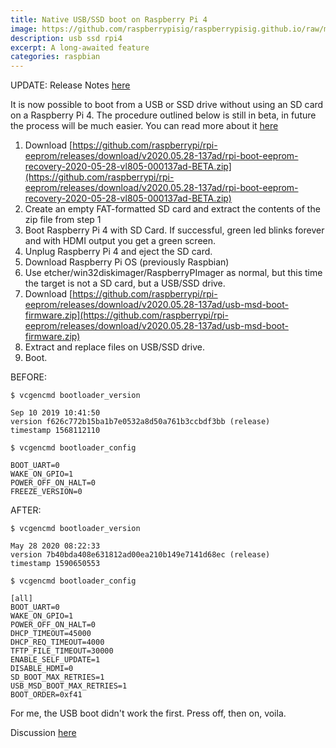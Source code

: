```yaml
---
title: Native USB/SSD boot on Raspberry Pi 4
image: https://github.com/raspberrypisig/raspberrypisig.github.io/raw/master/assets/images/rpieeprom.jpg
description: usb ssd rpi4
excerpt: A long-awaited feature
categories: raspbian
---
```


UPDATE: Release Notes [here](https://github.com/raspberrypi/rpi-eeprom/blob/master/releases.md)

It is now possible to boot from a USB or SSD drive without using an SD card on a Raspberry Pi 4. The procedure outlined
below is still in beta, in future the process will be much easier. You can read more about it [here](https://github.com/raspberrypi/rpi-eeprom/releases/tag/v2020.05.28-137ad)


1. Download [https://github.com/raspberrypi/rpi-eeprom/releases/download/v2020.05.28-137ad/rpi-boot-eeprom-recovery-2020-05-28-vl805-000137ad-BETA.zip](https://github.com/raspberrypi/rpi-eeprom/releases/download/v2020.05.28-137ad/rpi-boot-eeprom-recovery-2020-05-28-vl805-000137ad-BETA.zip)
2. Create an empty FAT-formatted SD card and extract the contents of the zip file from step 1
3. Boot Raspberry Pi 4 with SD Card. If successful, green led blinks forever and with HDMI output you get a green screen. 
4. Unplug Raspberry Pi 4 and eject the SD card.
5. Download Raspberry Pi OS (previously Raspbian) 
5. Use etcher/win32diskimager/RaspberryPImager as normal, but this time the target is not a SD card, but a USB/SSD drive.
6. Download [https://github.com/raspberrypi/rpi-eeprom/releases/download/v2020.05.28-137ad/usb-msd-boot-firmware.zip](https://github.com/raspberrypi/rpi-eeprom/releases/download/v2020.05.28-137ad/usb-msd-boot-firmware.zip)
7. Extract and replace files on USB/SSD drive.
8. Boot.

BEFORE:

```text
$ vcgencmd bootloader_version 

Sep 10 2019 10:41:50
version f626c772b15ba1b7e0532a8d50a761b3ccbdf3bb (release)
timestamp 1568112110

$ vcgencmd bootloader_config

BOOT_UART=0
WAKE_ON_GPIO=1
POWER_OFF_ON_HALT=0
FREEZE_VERSION=0
```

AFTER:

```text
$ vcgencmd bootloader_version

May 28 2020 08:22:33
version 7b40bda408e631812ad00ea210b149e7141d68ec (release)
timestamp 1590650553

$ vcgencmd bootloader_config

[all]
BOOT_UART=0
WAKE_ON_GPIO=1
POWER_OFF_ON_HALT=0
DHCP_TIMEOUT=45000
DHCP_REQ_TIMEOUT=4000
TFTP_FILE_TIMEOUT=30000
ENABLE_SELF_UPDATE=1
DISABLE_HDMI=0
SD_BOOT_MAX_RETRIES=1
USB_MSD_BOOT_MAX_RETRIES=1
BOOT_ORDER=0xf41
```

For me, the USB boot didn't work the first. Press off, then on, voila.

Discussion [here](https://www.raspberrypi.org/forums/viewtopic.php?f=63&t=275187)

